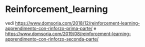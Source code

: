 # Reinforcement_learning

vedi 
https://www.domsoria.com/2018/12/reinforcement-learning-apprendimento-con-rinforzo-prima-parte/
e
https://www.domsoria.com/2019/08/reinforcement-learning-apprendimento-con-rinforzo-seconda-parte/
